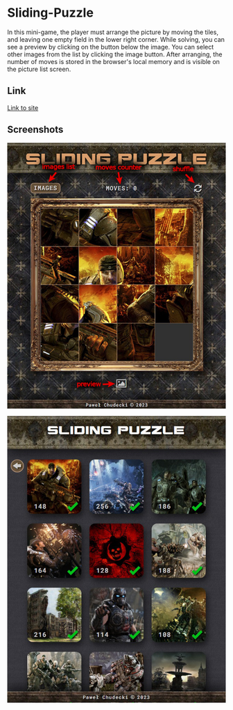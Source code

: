 # Sliding-Puzzle
In this mini-game, the player must arrange the picture by moving the tiles, and leaving one empty field in the lower right corner. While solving, you can see a preview by clicking on the button below the image. You can select other images from the list by clicking the image button. After arranging, the number of moves is stored in the browser's local memory and is visible on the picture list screen.
## Link

[Link to site](https://soulrvr29.github.io/Slider-Puzzle/)

## Screenshots

![](main-screen.jpg)

![](images-list.jpg)
